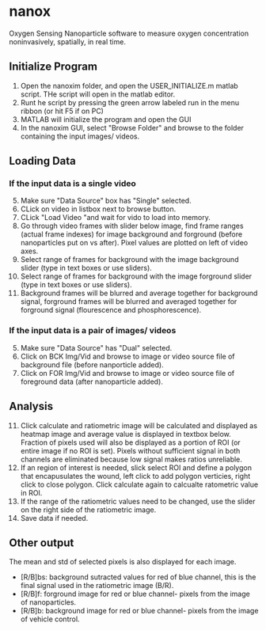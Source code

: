 # nanox
Oxygen Sensing Nanoparticle software to measure oxygen concentration noninvasively, spatially, in real time.


## Initialize Program
1. Open the nanoxim folder, and open the USER_INITIALIZE.m matlab script. THe script will open in the matlab editor.
2. Runt he script by pressing the green arrow labeled run in the menu ribbon (or hit F5 if on PC)
3. MATLAB will initialize the program and open the GUI
4. In the nanoxim GUI, select "Browse Folder" and browse to the folder containing the input images/ videos.


## Loading Data
### If the input data is a single video
5. Make sure "Data Source" box has "Single" selected.
6. CLick on video in listbox next to browse button.
7. CLick "Load Video "and wait for vido to load into memory.
8. Go through video frames with slider below image, find frame ranges (actual frame indexes) for image background and forground (before nanoparticles put on vs after). Pixel values are plotted on left of video axes.
9. Select range of frames for background with the image background slider (type in text boxes or use sliders).
10. Select range of frames for background with the image forground slider (type in text boxes or use sliders).
11. Background frames will be blurred and average together for background signal, forground frames will be blurred and averaged together for forground signal (flourescence and phosphorescence).

### If the input data is a pair of images/ videos
5. Make sure "Data Source" has "Dual" selected.
6. Click on BCK Img/Vid and browse to image or video source file of background file (before nanporticle added).
7. Click on FOR Img/Vid and browse to image or video source file of foreground data (after nanoparticle added).


## Analysis
11. Click calculate and ratiometric image will be calculated and displayed as heatmap image and average value is displayed in textbox below. Fraction of pixels used will also be displayed as a portion of ROI (or entire image if no ROI is set). Pixels without sufficient signal in both channels are eliminated because low signal makes ratios unreliable.
12. If an region of interest is needed, slick select ROI and define a polygon that encapusulates the wound, left click to add polygon verticies, right click to close polygon. Click calculate again to calcualte ratometric value in ROI.
13. If the range of the ratiometric values need to be changed, use the slider on the right side of the ratiometric image.
14. Save data if needed.

## Other output
The mean and std of selected pixels is also displayed for each image. 
* [R/B]bs: background sutracted values for red of blue channel, this is the final signal used in the ratiometric image (B/R). 
* [R/B]f: forground image for red or blue channel- pixels from the image of nanoparticles. 
* [R/B]b: background image for red or blue channel- pixels from the image of vehicle control.

